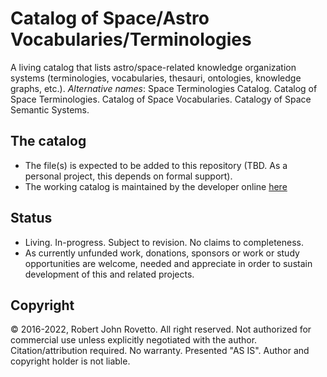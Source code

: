 # Catalog of Space/Astro Vocabularies/Terminologies
A living catalog that lists astro/space-related knowledge organization systems (terminologies, vocabularies, thesauri, ontologies, knowledge graphs, etc.).
_Alternative names_: Space Terminologies Catalog. Catalog of Space Terminologies. Catalog of Space Vocabularies. Catalogy of Space Semantic Systems.
## The catalog
- The file(s) is expected to be added to this repository (TBD. As a personal project, this depends on formal support).
- The working catalog is maintained by the developer online [here](https://docs.google.com/spreadsheets/d/16XifdG0dy_8AxHJWdg969xSkNgcchRrk/edit?usp=sharing&ouid=112380258804517309117&rtpof=true&sd=true)

## Status
- Living. In-progress. Subject to revision. No claims to completeness.
- As currently unfunded work, donations, sponsors or work or study opportunities are welcome, needed and appreciate in order to sustain development of this and related projects.

## Copyright
© 2016-2022, Robert John Rovetto. All right reserved.
Not authorized for commercial use unless explicitly negotiated with the author. Citation/attribution required. 
No warranty. Presented "AS IS". Author and copyright holder is not liable.
